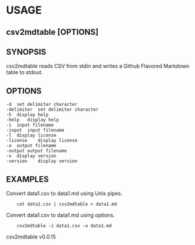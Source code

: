 
# USAGE

## csv2mdtable [OPTIONS]

## SYNOPSIS

csv2mdtable reads CSV from stdin and writes a Github Flavored Markdown
table to stdout. 

## OPTIONS

	-d	set delimiter character
	-delimiter	set delimiter character
	-h	display help
	-help	display help
	-i	input filename
	-input	input filename
	-l	display license
	-license	display license
	-o	output filename
	-output	output filename
	-v	display version
	-version	display version

## EXAMPLES

Convert data1.csv to data1.md using Unix pipes.

```shell
    cat data1.csv | csv2mdtable > data1.md
```

Convert data1.csv to data1.md using options.

```shell
    csv2mdtable -i data1.csv -o data1.md
```


csv2mdtable v0.0.15
